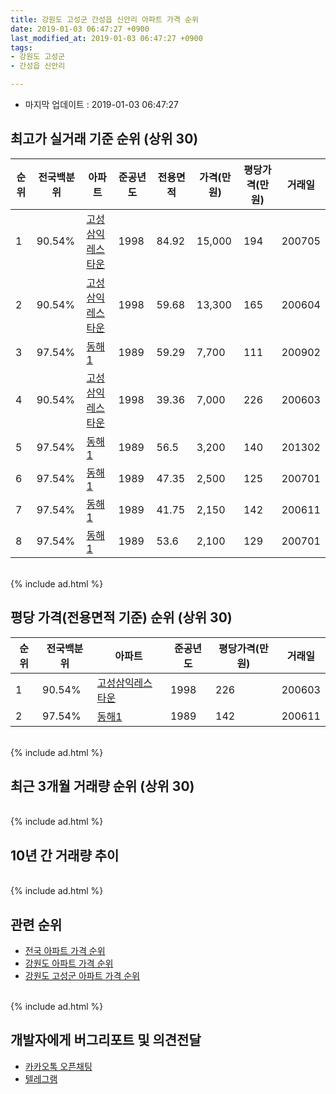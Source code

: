 ```yaml
---
title: 강원도 고성군 간성읍 신안리 아파트 가격 순위
date: 2019-01-03 06:47:27 +0900
last_modified_at: 2019-01-03 06:47:27 +0900
tags:
- 강원도 고성군
- 간성읍 신안리

---
```


* 마지막 업데이트 : 2019-01-03 06:47:27

## 최고가 실거래 기준 순위 (상위 30)


|순위|전국백분위|아파트|준공년도|전용면적|가격(만원)|평당가격(만원)|거래일|
|---|---|---|---|---|---|---|---|
|1|90.54%|[고성삼익레스타운](https://search.naver.com/search.naver?query=%EA%B0%95%EC%9B%90%EB%8F%84+%EA%B3%A0%EC%84%B1%EA%B5%B0+%EA%B0%84%EC%84%B1%EC%9D%8D+%EC%8B%A0%EC%95%88%EB%A6%AC+%EA%B3%A0%EC%84%B1%EC%82%BC%EC%9D%B5%EB%A0%88%EC%8A%A4%ED%83%80%EC%9A%B4)|1998|84.92|15,000|194|200705|
|2|90.54%|[고성삼익레스타운](https://search.naver.com/search.naver?query=%EA%B0%95%EC%9B%90%EB%8F%84+%EA%B3%A0%EC%84%B1%EA%B5%B0+%EA%B0%84%EC%84%B1%EC%9D%8D+%EC%8B%A0%EC%95%88%EB%A6%AC+%EA%B3%A0%EC%84%B1%EC%82%BC%EC%9D%B5%EB%A0%88%EC%8A%A4%ED%83%80%EC%9A%B4)|1998|59.68|13,300|165|200604|
|3|97.54%|[동해1](https://search.naver.com/search.naver?query=%EA%B0%95%EC%9B%90%EB%8F%84+%EA%B3%A0%EC%84%B1%EA%B5%B0+%EA%B0%84%EC%84%B1%EC%9D%8D+%EC%8B%A0%EC%95%88%EB%A6%AC+%EB%8F%99%ED%95%B41)|1989|59.29|7,700|111|200902|
|4|90.54%|[고성삼익레스타운](https://search.naver.com/search.naver?query=%EA%B0%95%EC%9B%90%EB%8F%84+%EA%B3%A0%EC%84%B1%EA%B5%B0+%EA%B0%84%EC%84%B1%EC%9D%8D+%EC%8B%A0%EC%95%88%EB%A6%AC+%EA%B3%A0%EC%84%B1%EC%82%BC%EC%9D%B5%EB%A0%88%EC%8A%A4%ED%83%80%EC%9A%B4)|1998|39.36|7,000|226|200603|
|5|97.54%|[동해1](https://search.naver.com/search.naver?query=%EA%B0%95%EC%9B%90%EB%8F%84+%EA%B3%A0%EC%84%B1%EA%B5%B0+%EA%B0%84%EC%84%B1%EC%9D%8D+%EC%8B%A0%EC%95%88%EB%A6%AC+%EB%8F%99%ED%95%B41)|1989|56.5|3,200|140|201302|
|6|97.54%|[동해1](https://search.naver.com/search.naver?query=%EA%B0%95%EC%9B%90%EB%8F%84+%EA%B3%A0%EC%84%B1%EA%B5%B0+%EA%B0%84%EC%84%B1%EC%9D%8D+%EC%8B%A0%EC%95%88%EB%A6%AC+%EB%8F%99%ED%95%B41)|1989|47.35|2,500|125|200701|
|7|97.54%|[동해1](https://search.naver.com/search.naver?query=%EA%B0%95%EC%9B%90%EB%8F%84+%EA%B3%A0%EC%84%B1%EA%B5%B0+%EA%B0%84%EC%84%B1%EC%9D%8D+%EC%8B%A0%EC%95%88%EB%A6%AC+%EB%8F%99%ED%95%B41)|1989|41.75|2,150|142|200611|
|8|97.54%|[동해1](https://search.naver.com/search.naver?query=%EA%B0%95%EC%9B%90%EB%8F%84+%EA%B3%A0%EC%84%B1%EA%B5%B0+%EA%B0%84%EC%84%B1%EC%9D%8D+%EC%8B%A0%EC%95%88%EB%A6%AC+%EB%8F%99%ED%95%B41)|1989|53.6|2,100|129|200701|


<br>
{% include ad.html %}
<br>

## 평당 가격(전용면적 기준) 순위 (상위 30)


|순위|전국백분위|아파트|준공년도|평당가격(만원)|거래일|
|---|---|---|---|---|---|
|1|90.54%|[고성삼익레스타운](https://search.naver.com/search.naver?query=%EA%B0%95%EC%9B%90%EB%8F%84+%EA%B3%A0%EC%84%B1%EA%B5%B0+%EA%B0%84%EC%84%B1%EC%9D%8D+%EC%8B%A0%EC%95%88%EB%A6%AC+%EA%B3%A0%EC%84%B1%EC%82%BC%EC%9D%B5%EB%A0%88%EC%8A%A4%ED%83%80%EC%9A%B4)|1998|226|200603|
|2|97.54%|[동해1](https://search.naver.com/search.naver?query=%EA%B0%95%EC%9B%90%EB%8F%84+%EA%B3%A0%EC%84%B1%EA%B5%B0+%EA%B0%84%EC%84%B1%EC%9D%8D+%EC%8B%A0%EC%95%88%EB%A6%AC+%EB%8F%99%ED%95%B41)|1989|142|200611|


<br>
{% include ad.html %}
<br>

## 최근 3개월 거래량 순위 (상위 30)


<div style="width:100%;">
    <canvas id="deal_count_ranking" height="250"></canvas>
</div>


<script>
new Chart(document.getElementById("deal_count_ranking"), {
    type: 'horizontalBar',
    data: {
        labels: ['고성삼익레스타운'],
        datasets: [{
            label: '실거래 수',
            data: [3],
            borderColor: "rgba(255, 0, 128, 1)",
            backgroundColor: "rgba(255, 0, 128, 0.5)",
            fill: false,
        }]
    },
    options: {
        responsive: true,
        title: {
            display: true,
            text: '최근 3개월 거래량 순위'
        },
        tooltips: {
            mode: 'index',
            intersect: false,
            callbacks: {
                title: function(tooltipItems, data) {
                    return "실거래 수:";
                },
                label: function(tooltipItem, data) {
                    return data.labels[tooltipItem.index] + ": " + tooltipItem.xLabel;
                }
            }
        },
        hover: {
            mode: 'nearest',
            intersect: true
        },
        scales: {
            xAxes: [{
                display: true,
                scaleLabel: {
                    display: true,
                    labelString: '실거래 수'
                },
                ticks: {
                    suggestedMin: 0,
                }
            }],
            yAxes: [{
                display: true,
                ticks: {
                    autoSkip: false,
                    callback: function(value, index, values) {
                        if (value.length > 15)
                            return value.substr(0, 13) + "...";
                        else
                            return value;
                    }
                },
                scaleLabel: {
                    display: false,
                }
            }]
        }
    }
});

</script>


<br>
{% include ad.html %}
<br>

## 10년 간 거래량 추이


<div style="width:100%;">
    <canvas id="deal_progress" height="250"></canvas>
</div>

<script>
new Chart(document.getElementById("deal_progress"), {
    type: 'line',
    data: {
        labels: ['200901','200902','200903','200904','200905','200906','200907','200908','200909','200910','200911','200912','201001','201002','201003','201004','201005','201006','201007','201008','201009','201010','201011','201012','201101','201102','201103','201104','201105','201106','201107','201108','201109','201110','201111','201112','201201','201202','201203','201204','201205','201206','201207','201208','201209','201210','201211','201212','201301','201302','201303','201304','201305','201306','201307','201308','201309','201310','201311','201312','201401','201402','201403','201404','201405','201406','201407','201408','201409','201410','201411','201412','201501','201502','201503','201504','201505','201506','201507','201508','201509','201510','201511','201512','201601','201602','201603','201604','201605','201606','201607','201608','201609','201610','201611','201612','201701','201702','201703','201704','201705','201706','201707','201708','201709','201710','201711','201712','201801','201802','201803','201804','201805','201806','201807','201808','201809','201810','201811','201812','201901'],
        datasets: [{
            label: '실거래 수',
            pointRadius: 1,
            data: [4, 6, 4, 7, 5, 9, 3, 7, 4, 4, 8, 5, 6, 2, 7, 11, 5, 5, 5, 2, 8, 3, 5, 6, 7, 7, 5, 6, 10, 3, 12, 4, 4, 5, 5, 1, 2, 5, 7, 3, 3, 4, 4, 7, 4, 3, 5, 6, 3, 7, 7, 2, 10, 6, 2, 2, 0, 3, 2, 6, 2, 4, 7, 8, 2, 8, 4, 5, 1, 5, 3, 8, 9, 4, 7, 3, 4, 3, 2, 5, 3, 3, 3, 2, 2, 4, 4, 7, 6, 2, 2, 2, 4, 0, 3, 2, 4, 4, 7, 1, 2, 2, 5, 2, 3, 4, 4, 2, 8, 4, 2, 3, 5, 2, 3, 1, 4, 6, 1, 2, 0],
            borderColor: "rgba(255, 201, 14, 1)",
            backgroundColor: "rgba(255, 201, 14, 0.5)",
            fill: true,
        }]
    },
    options: {
        responsive: true,
        title: {
            display: true,
            text: '10년간 거래량 추이'
        },
        tooltips: {
            mode: 'index',
            intersect: false,
        },
        hover: {
            mode: 'nearest',
            intersect: true
        },
        scales: {
            xAxes: [{
                display: true,
                scaleLabel: {
                    display: true,
                    labelString: '년/월'
                }
            }],
            yAxes: [{
                display: true,
                ticks: {
                    suggestedMin: 0,
                },
                scaleLabel: {
                    display: true,
                    labelString: '실거래 수'
                }
            }]
        }
    }
});

</script>


<br>
{% include ad.html %}
<br>

## 관련 순위

- [전국 아파트 가격 순위](https://inasie.github.io/apt-ranking/전국)
- [강원도 아파트 가격 순위](https://inasie.github.io/apt-ranking/강원도)
- [강원도 고성군 아파트 가격 순위](https://inasie.github.io/apt-ranking/강원도-고성군)


<br>
{% include ad.html %}
<br>

## 개발자에게 버그리포트 및 의견전달

- [카카오톡 오픈채팅](https://open.kakao.com/o/gLJUAP4)
- [텔레그램](https://t.me/inasie)

